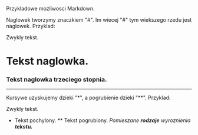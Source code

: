 Przykladowe mozliwosci Markdown.

Naglowek tworzymy znaczkiem "#". Im wiecej "#" tym wiekszego rzedu jest naglowek. Przyklad:

Zwykly tekst.
# Tekst naglowka.
### Tekst naglowka trzeciego stopnia.

----------------------------------------

Kursywe uzyskujemy dzieki "*", a pogrubienie dzieki "**". Przyklad:

Zwykly tekst. 
* Tekst pochylony.
** Tekst pogrubiony.
*Pomieszane **rodzaje** wyroznienia **tekstu.***
